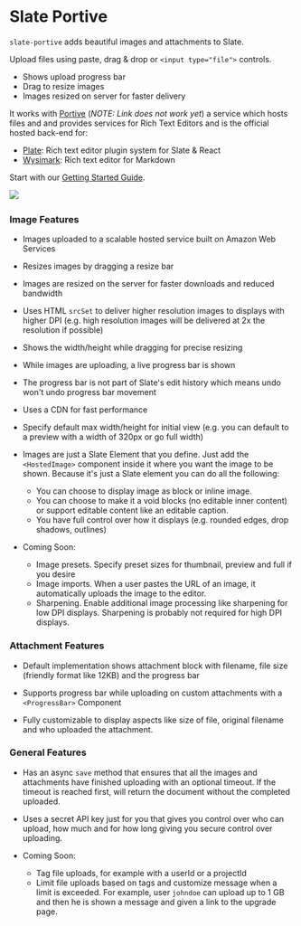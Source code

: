 # Slate Portive

`slate-portive` adds beautiful images and attachments to Slate.

Upload files using paste, drag &amp; drop or `<input type="file">` controls.

- Shows upload progress bar
- Drag to resize images
- Images resized on server for faster delivery

It works with [Portive](https://www.portive.com) (_NOTE: Link does not work yet_) a service which hosts files and and provides services for Rich Text Editors and is the official hosted back-end for:

- [Plate](https://plate.udecode.io/): Rich text editor plugin system for Slate & React
- [Wysimark](https://www.wysimark.com): Rich text editor for Markdown

Start with our [Getting Started Guide](./guides/01-getting-started.md).

<img src="./assets/screenshots.png" srcSet="./assets/screenshots.png 1x, ./assets/screenshots@2x.png 2x">

### Image Features

- Images uploaded to a scalable hosted service built on Amazon Web Services
- Resizes images by dragging a resize bar
- Images are resized on the server for faster downloads and reduced bandwidth
- Uses HTML `srcSet` to deliver higher resolution images to displays with higher DPI (e.g. high resolution images will be delivered at 2x the resolution if possible)
- Shows the width/height while dragging for precise resizing
- While images are uploading, a live progress bar is shown
- The progress bar is not part of Slate's edit history which means undo won't undo progress bar movement
- Uses a CDN for fast performance
- Specify default max width/height for initial view (e.g. you can default to a preview with a width of 320px or go full width)
- Images are just a Slate Element that you define. Just add the `<HostedImage>` component inside it where you want the image to be shown. Because it's just a Slate element you can do all the following:

  - You can choose to display image as block or inline image.
  - You can choose to make it a void blocks (no editable inner content) or support editable content like an editable caption.
  - You have full control over how it displays (e.g. rounded edges, drop shadows, outlines)

- Coming Soon:
  - Image presets. Specify preset sizes for thumbnail, preview and full if you desire
  - Image imports. When a user pastes the URL of an image, it automatically uploads the image to the editor.
  - Sharpening. Enable additional image processing like sharpening for low DPI displays. Sharpening is probably not required for high DPI displays.

### Attachment Features

- Default implementation shows attachment block with filename, file size (friendly format like 12KB) and the progress bar
- Supports progress bar while uploading on custom attachments with a `<ProgressBar>` Component

- Fully customizable to display aspects like size of file, original filename and who uploaded the attachment.

### General Features

- Has an async `save` method that ensures that all the images and attachments have finished uploading with an optional timeout. If the timeout is reached first, will return the document without the completed uploaded.
- Uses a secret API key just for you that gives you control over who can upload, how much and for how long giving you secure control over uploading.

- Coming Soon:
  - Tag file uploads, for example with a userId or a projectId
  - Limit file uploads based on tags and customize message when a limit is exceeded. For example, user `johndoe` can upload up to 1 GB and then he is shown a message and given a link to the upgrade page.
